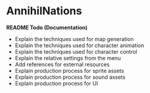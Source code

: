 # AnnihilNations

**README Todo (Documentation)**
- Explain the techniques used for map generation
- Explain the techniques used for character animation
- Explain the techniques used for character control
- Explain the relative settings from the menu
- Add references for external resources
- Explain production process for sprite assets
- Explain production process for sound assets
- Explain production process for UI
